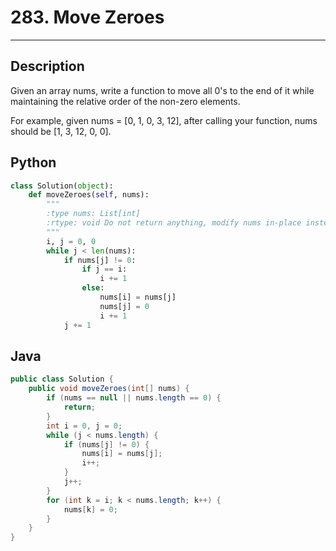 # 283. Move Zeroes

---

## Description

Given an array nums, write a function to move all 0's to the end of it while maintaining the relative order of the non-zero elements.

For example, given nums = [0, 1, 0, 3, 12], after calling your function, nums should be [1, 3, 12, 0, 0].


## Python

```python
class Solution(object):
    def moveZeroes(self, nums):
        """
        :type nums: List[int]
        :rtype: void Do not return anything, modify nums in-place instead.
        """
        i, j = 0, 0
        while j < len(nums):
            if nums[j] != 0:
                if j == i:
                    i += 1
                else:
                    nums[i] = nums[j]
                    nums[j] = 0
                    i += 1
            j += 1  
```

## Java

```java
public class Solution {
    public void moveZeroes(int[] nums) {
		if (nums == null || nums.length == 0) {
			return;
		}
		int i = 0, j = 0;
		while (j < nums.length) {
			if (nums[j] != 0) {
				nums[i] = nums[j];
				i++;
			}
			j++;
		}
		for (int k = i; k < nums.length; k++) {
			nums[k] = 0;
		}
	}
}
```
